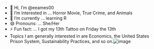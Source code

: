 - 👋 Hi, I’m @eeames00
- 👀 I’m interested in ... Horror Movie, True Crime, and Animals
- 🌱 I’m currently ... learning R 
- 😄 Pronouns: ... She/Her
- ⚡ Fun fact: ... I got my 13th Tattoo on Friday the 13th
- Topics I am generally interested in are Economics, the United States Prison System, Sustainability Practices, and so on.![image](https://github.com/user-attachments/assets/682b320d-5b30-470f-a9d1-edf900a99843)

<!---
eeames00/eeames00 is a ✨ special ✨ repository because its `README.md` (this file) appears on your GitHub profile.
You can click the Preview link to take a look at your changes.
--->

